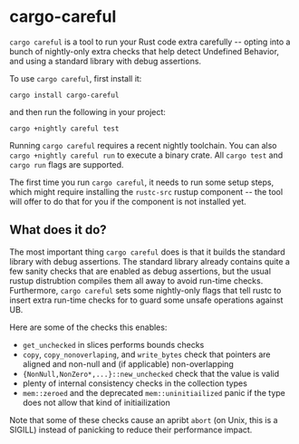# cargo-careful

`cargo careful` is a tool to run your Rust code extra carefully -- opting into a bunch of
nightly-only extra checks that help detect Undefined Behavior, and using a standard library with
debug assertions.

To use `cargo careful`, first install it:

```
cargo install cargo-careful
```

and then run the following in your project:

```
cargo +nightly careful test
```

Running `cargo careful` requires a recent nightly toolchain. You can also `cargo +nightly careful
run` to execute a binary crate. All `cargo test` and `cargo run` flags are supported.

The first time you run `cargo careful`, it needs to run some setup steps, which might require
installing the `rustc-src` rustup component -- the tool will offer to do that for you if the
component is not installed yet.

## What does it do?

The most important thing `cargo careful` does is that it builds the standard library with debug
assertions. The standard library already contains quite a few sanity checks that are enabled as
debug assertions, but the usual rustup distrubtion compiles them all away to avoid run-time checks.
Furthermore, `cargo careful` sets some nightly-only flags that tell rustc to insert extra run-time
checks for to guard some unsafe operations against UB.

Here are some of the checks this enables:

- `get_unchecked` in slices performs bounds checks
- `copy`, `copy_nonoverlaping`, and `write_bytes` check that pointers are aligned and non-null and
  (if applicable) non-overlapping
- `{NonNull,NonZero*,...}::new_unchecked` check that the value is valid
- plenty of internal consistency checks in the collection types
- `mem::zeroed` and the deprecated `mem::uninitiailized` panic if the type does not allow that kind
  of initiailization

Note that some of these checks cause an apribt `abort` (on Unix, this is a SIGILL) instead of
panicking to reduce their performance impact.
